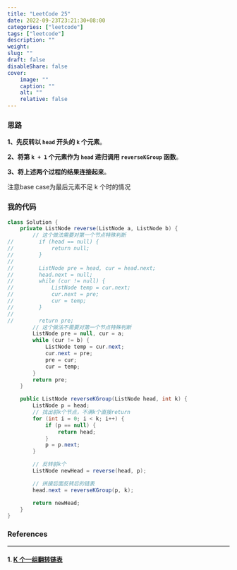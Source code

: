 ```yaml
---
title: "LeetCode 25"
date: 2022-09-23T23:21:30+08:00
categories: ["leetcode"]
tags: ["leetcode"]
description: ""
weight:
slug: ""
draft: false
disableShare: false
cover:
    image: ""
    caption: ""
    alt: ""
    relative: false
---
```


### 思路

**1、先反转以 `head` 开头的 `k` 个元素**。

**2、将第 `k + 1` 个元素作为 `head` 递归调用 `reverseKGroup` 函数**。

**3、将上述两个过程的结果连接起来**。

注意base case为最后元素不足 k 个时的情况

### 我的代码

```java
class Solution {
    private ListNode reverse(ListNode a, ListNode b) {
        // 这个做法需要对第一个节点特殊判断
//        if (head == null) {
//            return null;
//        }
//
//        ListNode pre = head, cur = head.next;
//        head.next = null;
//        while (cur != null) {
//            ListNode temp = cur.next;
//            cur.next = pre;
//            cur = temp;
//        }
//
//        return pre;
        // 这个做法不需要对第一个节点特殊判断
        ListNode pre = null, cur = a;
        while (cur != b) {
            ListNode temp = cur.next;
            cur.next = pre;
            pre = cur;
            cur = temp;
        }
        return pre;
    }

    public ListNode reverseKGroup(ListNode head, int k) {
        ListNode p = head;
        // 找出前k个节点，不满k个直接return
        for (int i = 0; i < k; i++) {
            if (p == null) {
                return head;
            }
            p = p.next;
        }

        // 反转前k个
        ListNode newHead = reverse(head, p);

        // 拼接后面反转后的链表
        head.next = reverseKGroup(p, k);

        return newHead;
    }
}
```

### References

---

#### 1. [K 个一组翻转链表](https://leetcode.cn/problems/reverse-nodes-in-k-group/)
